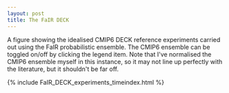 ```yaml
---
layout: post
title: The FaIR DECK
---
```


A figure showing the idealised CMIP6 DECK reference experiments carried out using the FaIR probabilistic ensemble. <!--more-->The CMIP6 ensemble can be toggled on/off by clicking the legend item. Note that I've normalised the CMIP6 ensemble myself in this instance, so it may not line up perfectly with the literature, but it shouldn't be far off.

<div class='figure-container'>
{% include FaIR_DECK_experiments_timeindex.html %}
</div>